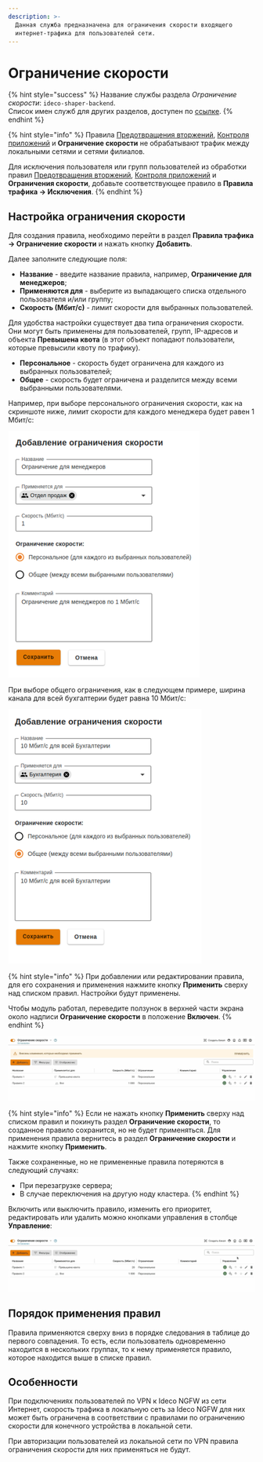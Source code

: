 ```yaml
---
description: >-
  Данная служба предназначена для ограничения скорости входящего
  интернет-трафика для пользователей сети.
---
```


# Ограничение скорости

{% hint style="success" %}
Название службы раздела *Ограничение скорости*: `ideco-shaper-backend`. \
Список имен служб для других разделов, доступен по [ссылке](/settings/server-management/terminal/README.md).
{% endhint %}

{% hint style="info" %}
Правила [Предотвращения вторжений](ips/README.md), [Контроля приложений](application-control.md) и **Ограничение скорости** не обрабатывают трафик между локальными сетями и сетями филиалов.

Для исключения пользователя или групп пользователей из обработки правил [Предотвращения вторжений](ips/README.md), [Контроля приложений](application-control.md) и **Ограничения скорости**, добавьте соответствующее правило в **Правила трафика -> Исключения**.
{% endhint %}

## Настройка ограничения скорости

Для создания правила, необходимо перейти в раздел **Правила трафика -> Ограничение скорости** и нажать кнопку **Добавить**.

Далее заполните следующие поля:

* **Название** - введите название правила, например, **Ограничение для менеджеров**; 
* **Применяются для** - выберите из выпадающего списка отдельного пользователя и/или группу;
* **Скорость \(Мбит/с\)** - лимит скорости для выбранных пользователей.

Для удобства настройки существует два типа ограничения скорости. Они могут быть применены для пользователей, групп, IP-адресов и объекта **Превышена квота** (в этот объект попадают пользователи, которые превысили квоту по трафику).

* **Персональное** - скорость будет ограничена для каждого из выбранных пользователей;
* **Общее** - скорость будет ограничена и разделится между всеми выбранными пользователями.

Например, при выборе персонального ограничения скорости, как на скриншоте ниже, лимит скорости для каждого менеджера будет равен 1 Мбит/с:

![](/.gitbook/assets/shaper.png)

При выборе общего ограничения, как в следующем примере, ширина канала для всей бухгалтерии будет равна 10 Мбит/с:

![](/.gitbook/assets/shaper1.png)

{% hint style="info" %}
При добавлении или редактировании правила, для его сохранения и применения нажмите кнопку **Применить** сверху над списком правил. Настройки будут применены.

Чтобы модуль работал, переведите ползунок в верхней части экрана около надписи **Ограничение скорости** в положение **Включен**.
{% endhint %}

![](/.gitbook/assets/shaper2.gif)

{% hint style="info" %}
Если не нажать кнопку **Применить** сверху над списком правил и покинуть раздел **Ограничение скорости**, то созданное правило сохранится, но не будет применяться. Для применения правила вернитесь в раздел **Ограничение скорости** и нажмите кнопку **Применить**.

Также сохраненные, но не примененные правила потеряются в следующий случаях:

* При перезагрузке сервера;
* В случае переключения на другую ноду кластера.
{% endhint %}

Включить или выключить правило, изменить его приоритет, редактировать или удалить можно кнопками управления в столбце **Управление**:

![](/.gitbook/assets/shaper1.gif)

## Порядок применения правил

Правила применяются сверху вниз в порядке следования в таблице до первого совпадения. То есть, если пользователь одновременно находится в нескольких группах, то к нему применяется правило, которое находится выше в списке правил.

## Особенности

При подключениях пользователей по VPN к Ideco NGFW из сети Интернет, скорость трафика в локальную сеть за Ideco NGFW для них может быть ограничена в соответствии с правилами по ограничению скорости для конечного устройства в локальной сети.

При авторизации пользователей из локальной сети по VPN правила ограничения скорости для них применяться не будут.
